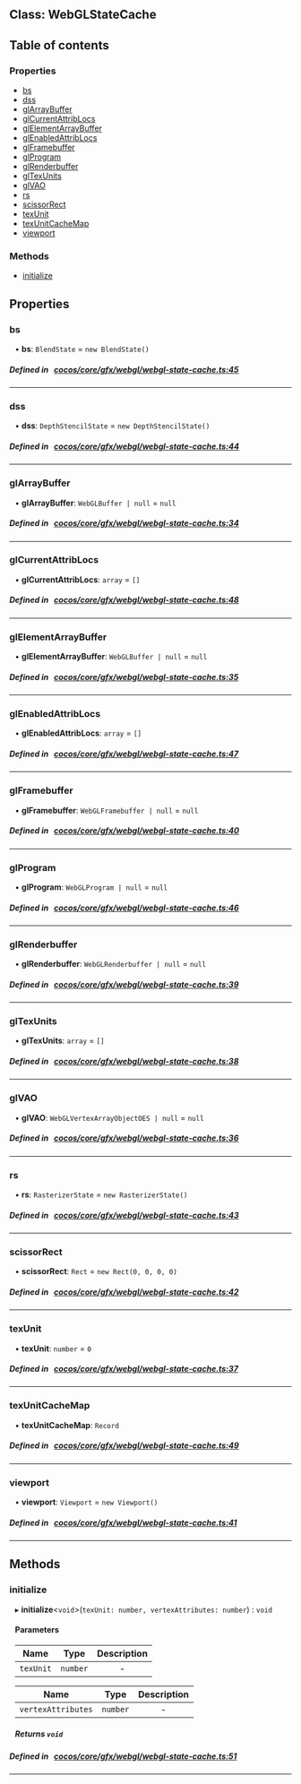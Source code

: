 
## Class: WebGLStateCache





<div class="table-of-content">
<h2>Table of contents</h2>


### Properties

- [ bs](#bs)
- [ dss](#dss)
- [ glArrayBuffer](#glArrayBuffer)
- [ glCurrentAttribLocs](#glCurrentAttribLocs)
- [ glElementArrayBuffer](#glElementArrayBuffer)
- [ glEnabledAttribLocs](#glEnabledAttribLocs)
- [ glFramebuffer](#glFramebuffer)
- [ glProgram](#glProgram)
- [ glRenderbuffer](#glRenderbuffer)
- [ glTexUnits](#glTexUnits)
- [ glVAO](#glVAO)
- [ rs](#rs)
- [ scissorRect](#scissorRect)
- [ texUnit](#texUnit)
- [ texUnitCacheMap](#texUnitCacheMap)
- [ viewport](#viewport)

### Methods

- [ initialize](#initialize)
</div>

## Properties


### bs
<div style="margin-left: 10px;">




•  **bs**:
`BlendState`  = `new BlendState()`
</div>

##### Defined in &nbsp;   [cocos/core/gfx/webgl/webgl-state-cache.ts:45](https://github.com/cocos-creator/engine/blob/c7bf6b8a9/cocos/core/gfx/webgl/webgl-state-cache.ts#L45)&nbsp;


___


### dss
<div style="margin-left: 10px;">




•  **dss**:
`DepthStencilState`  = `new DepthStencilState()`
</div>

##### Defined in &nbsp;   [cocos/core/gfx/webgl/webgl-state-cache.ts:44](https://github.com/cocos-creator/engine/blob/c7bf6b8a9/cocos/core/gfx/webgl/webgl-state-cache.ts#L44)&nbsp;


___


### glArrayBuffer
<div style="margin-left: 10px;">




•  **glArrayBuffer**:
`WebGLBuffer | null`  = `null`
</div>

##### Defined in &nbsp;   [cocos/core/gfx/webgl/webgl-state-cache.ts:34](https://github.com/cocos-creator/engine/blob/c7bf6b8a9/cocos/core/gfx/webgl/webgl-state-cache.ts#L34)&nbsp;


___


### glCurrentAttribLocs
<div style="margin-left: 10px;">




•  **glCurrentAttribLocs**:
`array`  = `[]`
</div>

##### Defined in &nbsp;   [cocos/core/gfx/webgl/webgl-state-cache.ts:48](https://github.com/cocos-creator/engine/blob/c7bf6b8a9/cocos/core/gfx/webgl/webgl-state-cache.ts#L48)&nbsp;


___


### glElementArrayBuffer
<div style="margin-left: 10px;">




•  **glElementArrayBuffer**:
`WebGLBuffer | null`  = `null`
</div>

##### Defined in &nbsp;   [cocos/core/gfx/webgl/webgl-state-cache.ts:35](https://github.com/cocos-creator/engine/blob/c7bf6b8a9/cocos/core/gfx/webgl/webgl-state-cache.ts#L35)&nbsp;


___


### glEnabledAttribLocs
<div style="margin-left: 10px;">




•  **glEnabledAttribLocs**:
`array`  = `[]`
</div>

##### Defined in &nbsp;   [cocos/core/gfx/webgl/webgl-state-cache.ts:47](https://github.com/cocos-creator/engine/blob/c7bf6b8a9/cocos/core/gfx/webgl/webgl-state-cache.ts#L47)&nbsp;


___


### glFramebuffer
<div style="margin-left: 10px;">




•  **glFramebuffer**:
`WebGLFramebuffer | null`  = `null`
</div>

##### Defined in &nbsp;   [cocos/core/gfx/webgl/webgl-state-cache.ts:40](https://github.com/cocos-creator/engine/blob/c7bf6b8a9/cocos/core/gfx/webgl/webgl-state-cache.ts#L40)&nbsp;


___


### glProgram
<div style="margin-left: 10px;">




•  **glProgram**:
`WebGLProgram | null`  = `null`
</div>

##### Defined in &nbsp;   [cocos/core/gfx/webgl/webgl-state-cache.ts:46](https://github.com/cocos-creator/engine/blob/c7bf6b8a9/cocos/core/gfx/webgl/webgl-state-cache.ts#L46)&nbsp;


___


### glRenderbuffer
<div style="margin-left: 10px;">




•  **glRenderbuffer**:
`WebGLRenderbuffer | null`  = `null`
</div>

##### Defined in &nbsp;   [cocos/core/gfx/webgl/webgl-state-cache.ts:39](https://github.com/cocos-creator/engine/blob/c7bf6b8a9/cocos/core/gfx/webgl/webgl-state-cache.ts#L39)&nbsp;


___


### glTexUnits
<div style="margin-left: 10px;">




•  **glTexUnits**:
`array`  = `[]`
</div>

##### Defined in &nbsp;   [cocos/core/gfx/webgl/webgl-state-cache.ts:38](https://github.com/cocos-creator/engine/blob/c7bf6b8a9/cocos/core/gfx/webgl/webgl-state-cache.ts#L38)&nbsp;


___


### glVAO
<div style="margin-left: 10px;">




•  **glVAO**:
`WebGLVertexArrayObjectOES | null`  = `null`
</div>

##### Defined in &nbsp;   [cocos/core/gfx/webgl/webgl-state-cache.ts:36](https://github.com/cocos-creator/engine/blob/c7bf6b8a9/cocos/core/gfx/webgl/webgl-state-cache.ts#L36)&nbsp;


___


### rs
<div style="margin-left: 10px;">




•  **rs**:
`RasterizerState`  = `new RasterizerState()`
</div>

##### Defined in &nbsp;   [cocos/core/gfx/webgl/webgl-state-cache.ts:43](https://github.com/cocos-creator/engine/blob/c7bf6b8a9/cocos/core/gfx/webgl/webgl-state-cache.ts#L43)&nbsp;


___


### scissorRect
<div style="margin-left: 10px;">




•  **scissorRect**:
`Rect`  = `new Rect(0, 0, 0, 0)`
</div>

##### Defined in &nbsp;   [cocos/core/gfx/webgl/webgl-state-cache.ts:42](https://github.com/cocos-creator/engine/blob/c7bf6b8a9/cocos/core/gfx/webgl/webgl-state-cache.ts#L42)&nbsp;


___


### texUnit
<div style="margin-left: 10px;">




•  **texUnit**:
`number`  = `0`
</div>

##### Defined in &nbsp;   [cocos/core/gfx/webgl/webgl-state-cache.ts:37](https://github.com/cocos-creator/engine/blob/c7bf6b8a9/cocos/core/gfx/webgl/webgl-state-cache.ts#L37)&nbsp;


___


### texUnitCacheMap
<div style="margin-left: 10px;">




•  **texUnitCacheMap**:
`Record` 
</div>

##### Defined in &nbsp;   [cocos/core/gfx/webgl/webgl-state-cache.ts:49](https://github.com/cocos-creator/engine/blob/c7bf6b8a9/cocos/core/gfx/webgl/webgl-state-cache.ts#L49)&nbsp;


___


### viewport
<div style="margin-left: 10px;">




•  **viewport**:
`Viewport`  = `new Viewport()`
</div>

##### Defined in &nbsp;   [cocos/core/gfx/webgl/webgl-state-cache.ts:41](https://github.com/cocos-creator/engine/blob/c7bf6b8a9/cocos/core/gfx/webgl/webgl-state-cache.ts#L41)&nbsp;


___

<!---->
## Methods

### initialize
<div style="margin-left: 10px;">

▸   **initialize**<`void`\>(`texUnit: number, vertexAttributes: number`) : `void`




<!---->
<!--    #### Returns `void` -->
<!---->

#### Parameters

| Name | Type | Description |
| :------: | :------: | :------: |
| `texUnit` | `number` | - |

| Name | Type | Description |
| :------: | :------: | :------: |
| `vertexAttributes` | `number` | - |



##### Returns `void`




</div>

##### Defined in &nbsp;   [cocos/core/gfx/webgl/webgl-state-cache.ts:51](https://github.com/cocos-creator/engine/blob/c7bf6b8a9/cocos/core/gfx/webgl/webgl-state-cache.ts#L51)&nbsp;
___
<!---->



